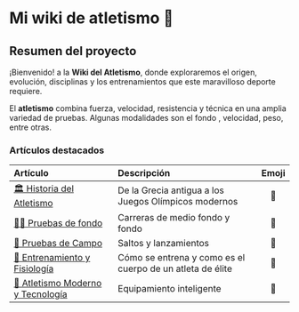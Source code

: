 # Mi wiki de atletismo 🏃‍

## Resumen del proyecto
¡Bienvenido! a la **Wiki del Atletismo**,  donde exploraremos el origen, evolución, disciplinas y los  entrenamientos que este maravilloso deporte requiere.

El **atletismo** combina fuerza, velocidad, resistencia y técnica en una amplia variedad de pruebas. Algunas modalidades son el fondo , velocidad, peso, entre otras.

### Artículos destacados
| Artículo | Descripción | Emoji |
|:--|:--|:--:|
| [🏛️ Historia del Atletismo](./articulo-1.md) | De la Grecia antigua a los Juegos Olímpicos modernos | 🏺 |
| [🏃‍♀️ Pruebas de fondo](./articulo-2.md) | Carreras de medio fondo y fondo | 🏃‍|
| [🏹 Pruebas de Campo](./articulo-3.md) | Saltos y lanzamientos | 🏹 |
| [💪 Entrenamiento y Fisiología](./articulo-4.md) | Cómo se entrena y como es  el cuerpo de un atleta de élite | 💪 |
| [🤖 Atletismo Moderno y Tecnología](./articulo-5.md) | Equipamiento inteligente | 🤖 |